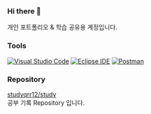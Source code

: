 ### Hi there 👋

개인 포트폴리오 & 학습 공유용 계정입니다.

### Tools
[![Visual Studio Code](https://img.shields.io/badge/Visual%20Studio%20Code-007ACC?style=flat-square&logo=Visual%20Studio%20Code&logoColor=FFFFFF)](#)
[![Eclipse IDE](https://img.shields.io/badge/Eclipse%20IDE-2C2255?style=flat-square&logo=Eclipse%20IDE&logoColor=FFFFFF)](#)
[![Postman](https://img.shields.io/badge/Postman-FF6C37?style=flat-square&logo=Postman&logoColor=FFFFFF)](#)

### Repository
[studyqrr12/study](https://github.com/studyqrr12/study)<br/>
공부 기록 Repository 입니다.

<!--
**studyqrr12/studyqrr12** is a ✨ _special_ ✨ repository because its `README.md` (this file) appears on your GitHub profile.

Here are some ideas to get you started:

- 🔭 I’m currently working on ...
- 🌱 I’m currently learning ...
- 👯 I’m looking to collaborate on ...
- 🤔 I’m looking for help with ...
- 💬 Ask me about ...
- 📫 How to reach me: ...
- 😄 Pronouns: ...
- ⚡ Fun fact: ...
-->
